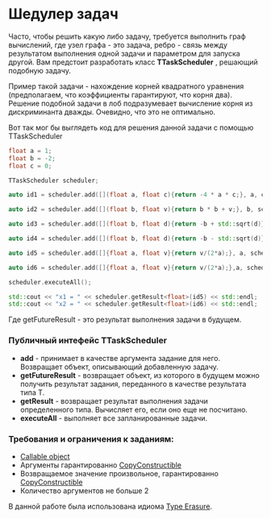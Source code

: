 # Шедулер задач

Часто, чтобы решить какую либо задачу, требуется выполнить граф вычислений, где узел графа - это задача, ребро - связь между результатом выполнения одной задачи и параметром для запуска другой. Вам предстоит разработать класс **TTaskScheduler** , решающий подобную задачу.

Пример такой задачи - нахождение корней квадратного уравнения (предполагаем, что коэффициенты гарантируют, что корня два). Решение подобной задачи в лоб подразумевает вычисление корня из дискриминанта дважды. Очевидно, что это не оптимально.

Вот так мог бы выглядеть код для решения данной задачи с помощью TTaskScheduler

```cpp
float a = 1;
float b = -2;
float c = 0;

TTaskScheduler scheduler;

auto id1 = scheduler.add([](float a, float c){return -4 * a * c;}, a, c);

auto id2 = scheduler.add([](float b, float v){return b * b + v;}, b, scheduler.getFutureResult<float>(id1));

auto id3 = scheduler.add([](float b, float d){return -b + std::sqrt(d)}, b, scheduler.getFutureResult<float>(id2));

auto id4 = scheduler.add([](float b, float d){return -b - std::sqrt(d)}, b, scheduler.getFutureResult<float>(id2));

auto id5 = scheduler.add([]{float a, float v}{return v/(2*a);}, a, scheduler.getFutureResult<float>(id3));

auto id6 = scheduler.add([]{float a, float v}{return v/(2*a);},a, scheduler.getFutureResult<float>(id4));

scheduler.executeAll();

std::cout << "x1 = " << scheduler.getResult<float>(id5) << std::endl;
std::cout << "x2 = " << scheduler.getResult<float>(id6) << std::endl;
```

Где getFutureResult - это результат выполнения задачи в будущем.

### Публичный интефейс TTaskScheduler

 - **add** - принимает в качестве аргумента задание для него. Возвращает объект, описывающий добавленную задачу.
 - **getFutureResult<T>** - возвращает объект, из которого в будущем можно получить результат задания, переданного в качестве результата типа Т.
 - **getResult<T>** - возвращает результат выполнения задачи определенного типа. Вычисляет его, если оно еще не посчитано.
 - **executeAll** - выполняет все запланированные задачи.

### Требования и ограничения к заданиям:

  - [Callable object](https://en.cppreference.com/w/cpp/named_req/Callable)
  - Аргументы гарантированно [CopyConstructible](https://en.cppreference.com/w/cpp/named_req/CopyConstructible)
  - Возвращаемое значение произвольное, гарантированно [CopyConstructible](https://en.cppreference.com/w/cpp/named_req/CopyConstructible)
  - Количество аргументов не больше 2

В данной работе была использована идиома [Type Erasure](https://en.wikibooks.org/wiki/More_C%2B%2B_Idioms/Type_Erasure).
